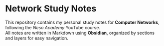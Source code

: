 # Network Study Notes

This repository contains my personal study notes for **Computer Networks**, following the *Neso Academy* YouTube course.  
All notes are written in Markdown using **Obsidian**, organized by sections and layers for easy navigation.
